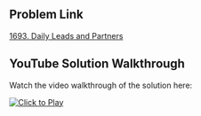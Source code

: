## Problem Link
[1693. Daily Leads and Partners](https://leetcode.com/problems/daily-leads-and-partners/)


## YouTube Solution Walkthrough

Watch the video walkthrough of the solution here:

[![Click to Play](https://img.youtube.com/vi/WrO9ylZxDG0/hqdefault.jpg)](https://www.youtube.com/watch?v=WrO9ylZxDG0)


